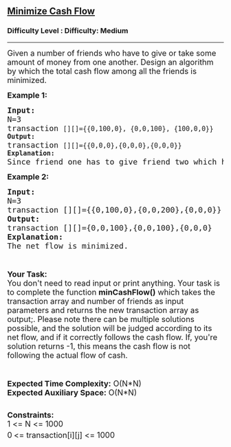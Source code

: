 <h2><a href="https://www.geeksforgeeks.org/problems/minimize-cash-flow/1?page=3&difficulty=Medium&status=unsolved,attempted&sprint=94ade6723438d94ecf0c00c3937dad55&sortBy=accuracy">Minimize Cash Flow</a></h2><h3>Difficulty Level : Difficulty: Medium</h3><hr><div class="problems_problem_content__Xm_eO"><p><span style="font-size: 18px;">Given a number of friends who have to give or take some amount of money from one another. Design an algorithm by which the total cash flow among all the friends is minimized.&nbsp;</span></p>
<p><strong><span style="font-size: 18px;">Example 1:</span></strong></p>
<pre><span style="font-size: 18px;"><strong>Input:</strong>
N=3<code>
</code>transaction <code>[][]={{0,100,0}, {0,0,100}, {100,0,0}}
<strong>Output:</strong>
</code>transaction <code>[][]={{0,0,0},{0,0,0},{0,0,0}}
<strong>Explanation:</strong>
</code>Since friend one has to give friend two which has to give friend three and which in turn has to give one. So it is better than no one will do anything to anyone.</span></pre>
<p><strong><span style="font-size: 18px;">Example 2:</span></strong></p>
<pre><span style="font-size: 18px;"><strong>Input:</strong>
N=3
transaction [][]={{0,100,0},{0,0,200},{0,0,0}}
<strong>Output:</strong>
transaction [][]={0,0,100},{0,0,100},{0,0,0}
<strong>Explanation:</strong>
The net flow is minimized.</span></pre>
<p>&nbsp;</p>
<p><span style="font-size: 18px;"><strong>Your Task:&nbsp;&nbsp;</strong><br>You don't need to read input or print anything. Your task is to complete the function&nbsp;<strong>minCashFlow</strong><strong>()</strong> which takes the transaction array and number of friends as input parameters and returns the new transaction array as output;. Please note there can be multiple solutions possible, and the solution will be judged according to its net flow, and if it correctly follows the cash flow. If, you're solution returns -1, this means the cash flow is not following the actual flow of cash.</span></p>
<p>&nbsp;</p>
<p><span style="font-size: 18px;"><strong>Expected Time Complexity:</strong>&nbsp;O(N*N)<br><strong>Expected Auxiliary Space:</strong>&nbsp;O(N*N)</span><br>&nbsp;</p>
<p><span style="font-size: 18px;"><strong>Constraints:</strong><br>1 &lt;= N &lt;= 1000<br>0<sup>&nbsp;</sup>&lt;= transaction[i][j] &lt;= 1000</span></p></div>